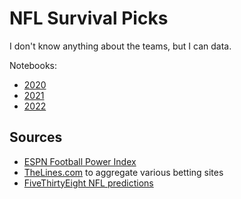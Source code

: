 # NFL Survival Picks

I don't know anything about the teams, but I can data.

Notebooks:
* [2020](./picks.ipynb)
* [2021](./picks-2021.ipynb)
* [2022](./picks-2022.ipynb)

## Sources

* [ESPN Football Power Index](https://www.espn.com/nfl/fpi)
* [TheLines.com](https://www.thelines.com/) to aggregate various betting sites
* [FiveThirtyEight NFL predictions](https://projects.fivethirtyeight.com/2020-nfl-predictions/)
